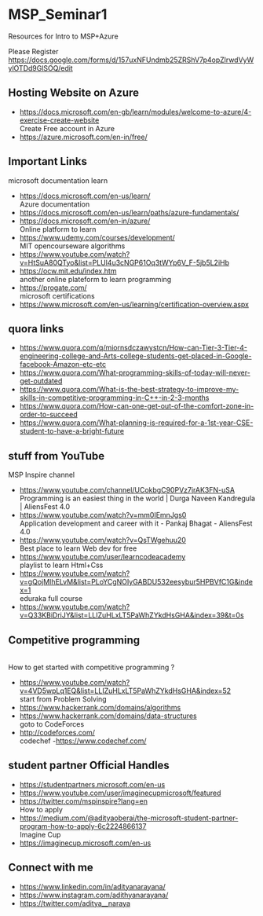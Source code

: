 # MSP_Seminar1
Resources for Intro to MSP+Azure 

Please Register 
<Br> https://docs.google.com/forms/d/157uxNFUndmb25ZRShV7p4opZlrwdVyWylOTDd9GlSOQ/edit

## Hosting Website on Azure 
- https://docs.microsoft.com/en-gb/learn/modules/welcome-to-azure/4-exercise-create-website
<br> Create Free account in Azure 
- https://azure.microsoft.com/en-in/free/

## Important Links
microsoft documentation learn 
- https://docs.microsoft.com/en-us/learn/
<br>Azure documentation 
- https://docs.microsoft.com/en-us/learn/paths/azure-fundamentals/
- https://docs.microsoft.com/en-in/azure/
<br> Online platform to learn 
- https://www.udemy.com/courses/development/
<br>MIT opencourseware algorithms
- https://www.youtube.com/watch?v=HtSuA80QTyo&list=PLUl4u3cNGP61Oq3tWYp6V_F-5jb5L2iHb
- https://ocw.mit.edu/index.htm
<br>another online plateform to learn programming 
- https://progate.com/
<br>microsoft certifications
- https://www.microsoft.com/en-us/learning/certification-overview.aspx

## quora links 

- https://www.quora.com/q/miornsdczawystcn/How-can-Tier-3-Tier-4-engineering-college-and-Arts-college-students-get-placed-in-Google-facebook-Amazon-etc-etc
- https://www.quora.com/What-programming-skills-of-today-will-never-get-outdated
- https://www.quora.com/What-is-the-best-strategy-to-improve-my-skills-in-competitive-programming-in-C++-in-2-3-months
- https://www.quora.com/How-can-one-get-out-of-the-comfort-zone-in-order-to-succeed
- https://www.quora.com/What-planning-is-required-for-a-1st-year-CSE-student-to-have-a-bright-future

## stuff from YouTube
MSP Inspire channel 
- https://www.youtube.com/channel/UCokbgC90PVz7jrAK3FN-uSA
<br>Programming is an easiest thing in the world | Durga Naveen Kandregula | AliensFest 4.0
- https://www.youtube.com/watch?v=mm0IEmnJgs0
<br>Application development and career with it - Pankaj Bhagat - AliensFest 4.0
- https://www.youtube.com/watch?v=QsTWgehuu20
<br>Best place to learn Web dev for free 
- https://www.youtube.com/user/learncodeacademy
<br>playlist to learn Html+Css 
- https://www.youtube.com/watch?v=gQojMIhELvM&list=PLoYCgNOIyGABDU532eesybur5HPBVfC1G&index=1
<br>eduraka full course
- https://www.youtube.com/watch?v=Q33KBiDriJY&list=LLIZuHLxLT5PaWhZYkdHsGHA&index=39&t=0s




## Competitive programming
<br>How to get started with competitive programming ?
- https://www.youtube.com/watch?v=4VD5wpLq1EQ&list=LLIZuHLxLT5PaWhZYkdHsGHA&index=52
<br>start from Problem Solving 
- https://www.hackerrank.com/domains/algorithms
- https://www.hackerrank.com/domains/data-structures
<br>goto to CodeForces 
- http://codeforces.com/
<br>codechef 
-https://www.codechef.com/

## student partner Official Handles 
- https://studentpartners.microsoft.com/en-us
- https://www.youtube.com/user/imaginecupmicrosoft/featured
- https://twitter.com/mspinspire?lang=en
<br>How to apply
- https://medium.com/@adityaoberai/the-microsoft-student-partner-program-how-to-apply-6c2224866137
<br>Imagine Cup 
- https://imaginecup.microsoft.com/en-us


## Connect with me 
- https://www.linkedin.com/in/adityanarayana/
- https://www.instagram.com/adithyanarayana/
- https://twitter.com/aditya__naraya

